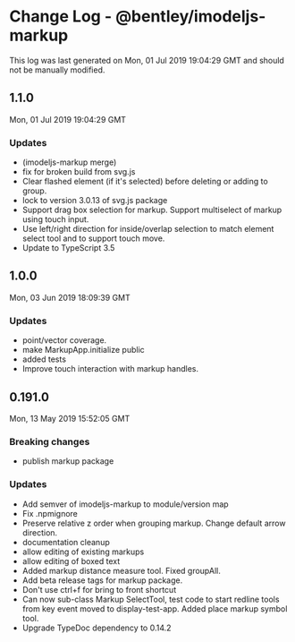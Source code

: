 # Change Log - @bentley/imodeljs-markup

This log was last generated on Mon, 01 Jul 2019 19:04:29 GMT and should not be manually modified.

## 1.1.0
Mon, 01 Jul 2019 19:04:29 GMT

### Updates

- (imodeljs-markup merge)
- fix for broken build from svg.js
- Clear flashed element (if it's selected) before deleting or adding to group.
- lock to version 3.0.13 of svg.js package
- Support drag box selection for markup. Support multiselect of markup using touch input.
- Use left/right direction for inside/overlap selection to match element select tool and to support touch move.
- Update to TypeScript 3.5

## 1.0.0
Mon, 03 Jun 2019 18:09:39 GMT

### Updates

- point/vector coverage.
- make MarkupApp.initialize public
- added tests
- Improve touch interaction with markup handles.

## 0.191.0
Mon, 13 May 2019 15:52:05 GMT

### Breaking changes

- publish markup package

### Updates

- Add semver of imodeljs-markup to module/version map
- Fix .npmignore
- Preserve relative z order when grouping markup. Change default arrow direction.
- documentation cleanup
- allow editing of existing markups
- allow editing of boxed text
- Added markup distance measure tool. Fixed groupAll.
- Add beta release tags for markup package.
- Don't use ctrl+f for bring to front shortcut
- Can now sub-class Markup SelectTool, test code to start redline tools from key event moved to display-test-app. Added place markup symbol tool.
- Upgrade TypeDoc dependency to 0.14.2

